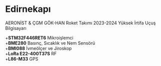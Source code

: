 # Edirnekapı 
AERONİST & ÇGM GÖK-HAN Roket Takımı 2023-2024 Yüksek İrtifa Uçuş Bilgisayarı <br>
   
+**STM32F446RET6** Mikroişlemci <br>
+**BME280** Basınç, Sıcaklık ve Nem Sensörü <br>
+**BMI088** İvmeölçer ve Jiroskop <br>
+**LoRa E22-400T37S** RF <br>
+**L86-M33** GPS <br>
